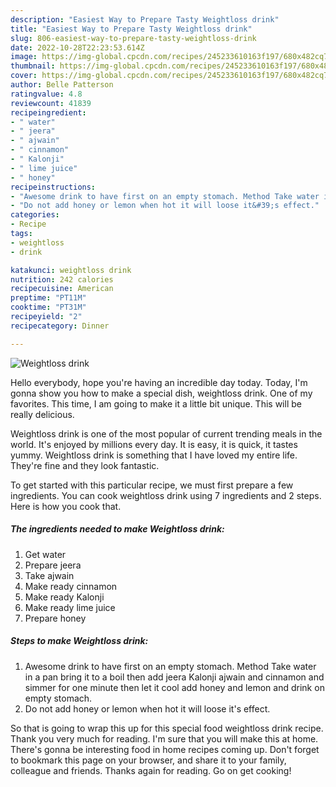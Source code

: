 ```yaml
---
description: "Easiest Way to Prepare Tasty Weightloss drink"
title: "Easiest Way to Prepare Tasty Weightloss drink"
slug: 806-easiest-way-to-prepare-tasty-weightloss-drink
date: 2022-10-28T22:23:53.614Z
image: https://img-global.cpcdn.com/recipes/245233610163f197/680x482cq70/weightloss-drink-recipe-main-photo.jpg
thumbnail: https://img-global.cpcdn.com/recipes/245233610163f197/680x482cq70/weightloss-drink-recipe-main-photo.jpg
cover: https://img-global.cpcdn.com/recipes/245233610163f197/680x482cq70/weightloss-drink-recipe-main-photo.jpg
author: Belle Patterson
ratingvalue: 4.8
reviewcount: 41839
recipeingredient:
- " water"
- " jeera"
- " ajwain"
- " cinnamon"
- " Kalonji"
- " lime juice"
- " honey"
recipeinstructions:
- "Awesome drink to have first on an empty stomach. Method Take water in a pan bring it to a boil then add jeera Kalonji ajwain and cinnamon and simmer for one minute then let it cool add honey and lemon and drink on empty stomach."
- "Do not add honey or lemon when hot it will loose it&#39;s effect."
categories:
- Recipe
tags:
- weightloss
- drink

katakunci: weightloss drink 
nutrition: 242 calories
recipecuisine: American
preptime: "PT11M"
cooktime: "PT31M"
recipeyield: "2"
recipecategory: Dinner

---
```



![Weightloss drink](https://img-global.cpcdn.com/recipes/245233610163f197/680x482cq70/weightloss-drink-recipe-main-photo.jpg)

Hello everybody, hope you're having an incredible day today. Today, I'm gonna show you how to make a special dish, weightloss drink. One of my favorites. This time, I am going to make it a little bit unique. This will be really delicious.



Weightloss drink is one of the most popular of current trending meals in the world. It's enjoyed by millions every day. It is easy, it is quick, it tastes yummy. Weightloss drink is something that I have loved my entire life. They're fine and they look fantastic.


To get started with this particular recipe, we must first prepare a few ingredients. You can cook weightloss drink using 7 ingredients and 2 steps. Here is how you cook that.

<!--inarticleads1-->

##### The ingredients needed to make Weightloss drink:

1. Get  water
1. Prepare  jeera
1. Take  ajwain
1. Make ready  cinnamon
1. Make ready  Kalonji
1. Make ready  lime juice
1. Prepare  honey




<!--inarticleads2-->

##### Steps to make Weightloss drink:

1. Awesome drink to have first on an empty stomach. Method Take water in a pan bring it to a boil then add jeera Kalonji ajwain and cinnamon and simmer for one minute then let it cool add honey and lemon and drink on empty stomach.
1. Do not add honey or lemon when hot it will loose it&#39;s effect.




So that is going to wrap this up for this special food weightloss drink recipe. Thank you very much for reading. I'm sure that you will make this at home. There's gonna be interesting food in home recipes coming up. Don't forget to bookmark this page on your browser, and share it to your family, colleague and friends. Thanks again for reading. Go on get cooking!
